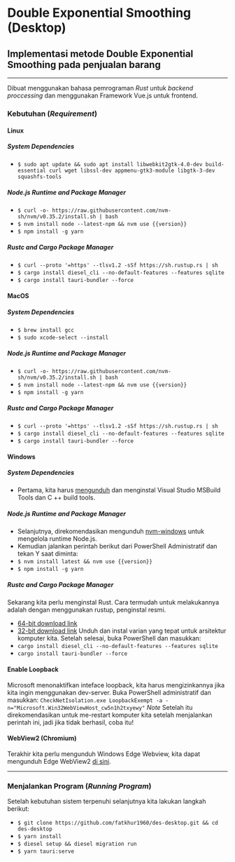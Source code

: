 # Double Exponential Smoothing (Desktop)
## Implementasi metode Double Exponential Smoothing pada penjualan barang

-------------------

Dibuat menggunakan bahasa pemrograman *Rust* untuk _backend proccessing_ dan menggunakan Framework Vue.js untuk frontend.

### Kebutuhan (_Requirement_)
#### Linux
##### System Dependencies
- `$ sudo apt update && sudo apt install libwebkit2gtk-4.0-dev build-essential curl wget libssl-dev appmenu-gtk3-module libgtk-3-dev squashfs-tools`
##### Node.js Runtime and Package Manager
- `$ curl -o- https://raw.githubusercontent.com/nvm-sh/nvm/v0.35.2/install.sh | bash`
- `$ nvm install node --latest-npm && nvm use {{version}}`
- `$ npm install -g yarn`
##### Rustc and Cargo Package Manager
- `$ curl --proto '=https' --tlsv1.2 -sSf https://sh.rustup.rs | sh`
- `$ cargo install diesel_cli --no-default-features --features sqlite`
- `$ cargo install tauri-bundler --force`
#### MacOS
##### System Dependencies
- `$ brew install gcc`
- `$ sudo xcode-select --install`
##### Node.js Runtime and Package Manager
- `$ curl -o- https://raw.githubusercontent.com/nvm-sh/nvm/v0.35.2/install.sh | bash`
- `$ nvm install node --latest-npm && nvm use {{version}}`
- `$ npm install -g yarn`
##### Rustc and Cargo Package Manager
- `$ curl --proto '=https' --tlsv1.2 -sSf https://sh.rustup.rs | sh`
- `$ cargo install diesel_cli --no-default-features --features sqlite`
- `$ cargo install tauri-bundler --force`
#### Windows
##### System Dependencies
- Pertama, kita harus [mengunduh](https://aka.ms/buildtools) dan menginstal Visual Studio MSBuild Tools dan C ++ build tools.
##### Node.js Runtime and Package Manager
- Selanjutnya, direkomendasikan mengunduh [nvm-windows](https://github.com/coreybutler/nvm-windows#installation--upgrades) untuk mengelola runtime Node.js.
- Kemudian jalankan perintah berikut dari PowerShell Administratif dan tekan Y saat diminta:
- `$ nvm install latest && nvm use {{version}}`
- `$ npm install -g yarn`
##### Rustc and Cargo Package Manager
Sekarang kita perlu menginstal Rust. Cara termudah untuk melakukannya adalah dengan menggunakan rustup, penginstal resmi.
- [64-bit download link](https://win.rustup.rs/x86_64)
- [32-bit download link](https://win.rustup.rs/i686)
Unduh dan instal varian yang tepat untuk arsitektur komputer kita. Setelah selesai, buka PowerShell dan masukkan:
- `cargo install diesel_cli --no-default-features --features sqlite`
- `cargo install tauri-bundler --force`
#### Enable Loopback
Microsoft menonaktifkan inteface loopback, kita harus mengizinkannya jika kita ingin menggunakan dev-server. Buka PowerShell administratif dan masukkan:
`CheckNetIsolation.exe LoopbackExempt -a -n="Microsoft.Win32WebViewHost_cw5n1h2txyewy"`
*Note*
Setelah itu direkomendasikan untuk me-restart komputer kita setelah menjalankan perintah ini, jadi jika tidak berhasil, coba itu!
#### WebView2 (Chromium)
Terakhir kita perlu mengunduh Windows Edge Webview, kita dapat mengunduh Edge WebView2 [di sini](https://developer.microsoft.com/en-us/microsoft-edge/webview2/).

----------

### Menjalankan Program (_Running Program_)
Setelah kebutuhan sistem terpenuhi selanjutnya kita lakukan langkah berikut:
- `$ git clone https://github.com/fatkhur1960/des-desktop.git && cd des-desktop`
- `$ yarn install`
- `$ diesel setup && diesel migration run`
- `$ yarn tauri:serve`
